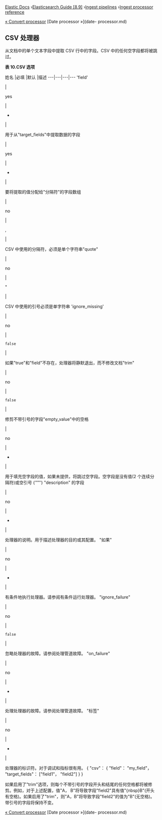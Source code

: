 

[Elastic Docs](/guide/) ›[Elasticsearch Guide [8.9]](index.md) ›[Ingest
pipelines](ingest.md) ›[Ingest processor reference](processors.md)

[« Convert processor](convert-processor.md) [Date processor »](date-
processor.md)

## CSV 处理器

从文档中的单个文本字段中提取 CSV 行中的字段。CSV 中的任何空字段都将被跳过。

**表 10.CSV 选项**

姓名 |必填 |默认 |描述 ---|---|---|--- 'field'

|

yes

|

-

|

用于从"target_fields"中提取数据的字段

|

yes

|

-

|

要将提取的值分配给"分隔符"的字段数组

|

no

|

,

|

CSV 中使用的分隔符，必须是单个字符串"quote"

|

no

|

"

|

CSV 中使用的引号必须是单字符串 'ignore_missing'

|

no

|

`false`

|

如果"true"和"field"不存在，处理器将静默退出，而不修改文档"trim"

|

no

|

`false`

|

修剪不带引号的字段"empty_value"中的空格

|

no

|

-

|

用于填充空字段的值，如果未提供，将跳过空字段。空字段是没有值(2 个连续分隔符)或空引号 ('""') "description" 的字段

|

no

|

-

|

处理器的说明。用于描述处理器的目的或其配置。   "如果"

|

no

|

-

|

有条件地执行处理器。请参阅有条件运行处理器。   "ignore_failure"

|

no

|

`false`

|

忽略处理器的故障。请参阅处理管道故障。   "on_failure"

|

no

|

-

|

处理处理器的故障。请参阅处理管道故障。   "标签"

|

no

|

-

|

处理器的标识符。对于调试和指标很有用。               { "csv"： { "field"： "my_field"， "target_fields"： ["field1"， "field2"] } }

如果启用了"trim"选项，则每个不带引号的字段开头和结尾的任何空格都将被修剪。例如，对于上述配置，值"A， B"将导致字段"field2"具有值"{nbsp}B"(开头有空格)。如果启用了"trim"，则"A，B"将导致字段"field2"的值为"B"(无空格)。带引号的字段将保持不变。

[« Convert processor](convert-processor.md) [Date processor »](date-
processor.md)
